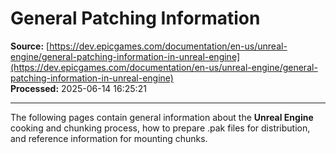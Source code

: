 # General Patching Information

**Source:** [https://dev.epicgames.com/documentation/en-us/unreal-engine/general-patching-information-in-unreal-engine](https://dev.epicgames.com/documentation/en-us/unreal-engine/general-patching-information-in-unreal-engine)  
**Processed:** 2025-06-14 16:25:21

---

The following pages contain general information about the **Unreal Engine** cooking and chunking process, how to prepare .pak files for distribution, and reference information for mounting chunks.